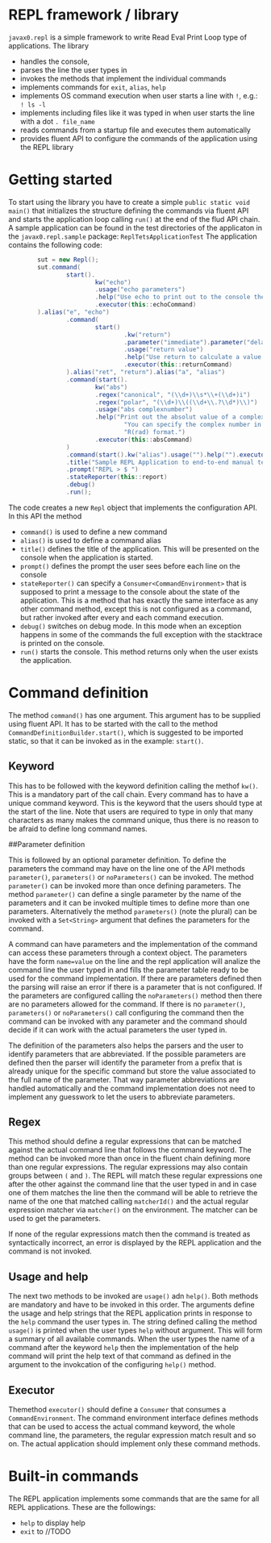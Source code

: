 # REPL framework / library

`javax0.repl` is a simple framework to write Read Eval Print Loop type of applications. The library 

* handles the console,
* parses the line the user types in
* invokes the methods that implement the individual commands
* implements commands for `exit`, `alias`, `help`
* implements OS command execution when user starts a line with `!`, e.g.: `! ls -l`
* implements including files like it was typed in when user starts the line with a dot `. file_name`
* reads commands from a startup file and executes them automatically
* provides fluent API to configure the commands of the application using the REPL library

# Getting started

To start using the library you have to create a simple `public static void main()` that initializes the
structure defining the commands via fluent API and starts the application loop calling `run()` at the end of
the flud API chain. A sample application can be found in the test directories of the applicaton in the 
`javax0.repl.sample` package: `ReplTetsApplicationTest` The application contains the following code:

```java
        sut = new Repl();
        sut.command(
                start().
                        kw("echo")
                        .usage("echo parameters")
                        .help("Use echo to print out to the console the parameters that are given on the line")
                        .executor(this::echoCommand)
        ).alias("e", "echo")
                .command(
                        start()
                                .kw("return")
                                .parameter("immediate").parameter("delayed").parameter("format")
                                .usage("return value")
                                .help("Use return to calculate a value and return it to the console.")
                                .executor(this::returnCommand)
                ).alias("ret", "return").alias("a", "alias")
                .command(start().
                        kw("abs")
                        .regex("canonical", "(\\d+)\\s*\\+(\\d+)i")
                        .regex("polar", "(\\d+)\\((\\d+\\.?\\d*)\\)")
                        .usage("abs complexnumber")
                        .help("Print out the absolut value of a complex number\n" +
                                "You can specify the complex number in a+bi format or\n" +
                                "R(rad) format.")
                        .executor(this::absCommand)
                )
                .command(start().kw("alias").usage("").help("").executor(this::myAlias))
                .title("Sample REPL Application to end-to-end manual test the application")
                .prompt("REPL > $ ")
                .stateReporter(this::report)
                .debug()
                .run();
```

The code creates a new `Repl` object that implements the configuration API. In this API the method

* `command()` is used to define a new command
* `alias()` is used to define a command alias
* `title()` defines the title of the application. This will be presented on the console when the application is 
  started.
* `prompt()` defines the prompt the user sees before each line on the console
* `stateReporter()` can specify a `Consumer<CommandEnvironment>` that is supposed to print a message to the console
  about the state of the application. This is a method that has exactly the same interface as any other command
  method, except this is not configured as a command, but rather invoked after every and each command execution.
* `debug()` switches on debug mode. In this mode when an exception happens in some of the commands the full exception
  with the stacktrace is printed on the console.
* `run()` starts the console. This method returns only when the user exists the application.

# Command definition

The method `command()` has one argument. This argument has to be supplied using fluent API. It has to be started
with the call to the method `CommandDefinitionBuilder.start()`, which is suggested to be imported static, so that
it can be invoked as in the example: `start()`.

## Keyword

This has to be followed with the keyword definition calling the methof `kw()`. This is a mandatory part of the
call chain. Every command has to have a unique command keyword. This is the keyword that the users should type
at the start of the line. Note that users are required to type in only that many characters as many makes the
command unique, thus there is no reason to be afraid to define long command names.

##Parameter definition

This is followed by an optional parameter definition. To define the parameters the command may have on the
line one of the API methods `parameter()`, `parameters()` or `noParameters()` can be invoked. The method
`parameter()` can be invoked more than once defining parameters. The method `parameter()` can define a single
parameter by the name of the parameters and it can be invoked multiple times to define more than one parameters.
Alternatively the method `parameters()` (note the plural) can be invoked with a `Set<String>` argument that defines
the parameters for the command.

A command can have parameters and the implementation of the command can access these parameters through a
context object. The parameters have the form `name=value` on the line and the repl application will analize
the command line the user typed in and fills the parameter table ready to be used for the command implementation.
If there are parameters defined then the parsing will raise an error if there is a parameter that is not configured.
If the parameters are configured calling the `noParameters()` method then there are no parameters allowed for the
command. If there is no `parameter()`, `parameters()` or `noParameters()` call configuring the command then the
command can be invoked with any parameter and the command should decide if it can work with the actual parameters
the user typed in.

The definition of the parameters also helps the parsers and the user to identify parameters that are abbreviated.
If the possible parameters are defined then the parser will identify the parameter from a prefix that is already
unique for the specific command but store the value associated to the full name of the parameter. That way
parameter abbreviations are handled automatically and the command implementation does not need to implement any
guesswork to let the users to abbreviate parameters.

## Regex

This method should define a regular expressions that can be matched against the actual command line that follows
the command keyword. The method can be invoked more than once in the fluent chain defining more than one regular
expressions. The regular expressions may also contain groups between `(` and `)`. The REPL will match these
regular expressions one after the other against the command line that the user typed in and in case one of them
matches the line then the command will be able to retrieve the name of the one that matched calling `matcherId()`
and the actual regular expression matcher via `matcher()` on the environment. The matcher can be used to get the
parameters.

If none of the regular expressions match then the command is treated as syntactically incorrect, an error is
displayed by the REPL application and the command is not invoked. 

## Usage and help

The next two methods to be invoked are `usage()` adn `help()`. Both methods are mandatory and have to be invoked in
this order. The arguments define the usage and help strings that the REPL application prints in response to the
`help` command the user types in. The string defined calling the method `usage()` is printed when the 
user types `help` without argument. This will form a summary of all available commands. When the user types
the name of a command after the keyword `help` then the implementation of the help command will print the
help text of that command as defined in the argument to the invokcation of the configuring `help()` method.

## Executor

Themethod `executor()` should define a `Consumer` that consumes a `CommandEnvironment`. The command environment
interface defines methods that can be used to access the actual command keyword, the whole command line, the
parameters, the regular expression match result and so on. The actual application should implement only these
command methods.

# Built-in commands

The REPL application implements some commands that are the same for all REPL applications. These are the followings:

* `help` to display help
* `exit` to //TODO
 